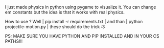 I just made physics in python using pygame to visualize it. You can change em constants but the idea is that it works with real physics.

How to use ? Well | pip install -r requirements.txt | and than | python projectile-motion.py | these should do the trick :3 

PS: MAKE SURE YOU HAVE PYTHON AND PIP INSTALLED AND IN YOUR OS PATHS!!!

